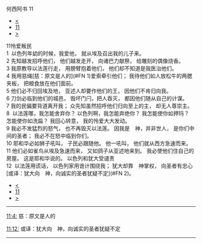 ﻿





 何西阿书 11




* [<](bible/HOS10.md)
* [11](bible/HOS.md)
* [>](bible/HOS12.md)



 
11怜爱叛民  
1  以色列年幼的时候，我爱他， 就从埃及召出我的儿子来。  
2 先知越发招呼他们， 他们越发走开， 向诸巴力献祭， 给雕刻的偶像烧香。  
3 我原教导以法莲行走， 用膀臂抱着他们， 他们却不知道是我医治他们。  
4 我用慈绳[慈：原文是人的](#FN
1)爱索牵引他们； 我待他们如人放松牛的两腮夹板， 把粮食放在他们面前。     
5 他们必不归回埃及地， 亚述人却要作他们的王， 因他们不肯归向我。  
6 刀剑必临到他们的城邑， 毁坏门闩，把人吞灭， 都因他们随从自己的计谋。  
7 我的民偏要背道离开我； 众先知虽然招呼他们归向至上的主， 却无人尊崇主。     
8  以法莲哪，我怎能舍弃你？ 以色列啊，我怎能弃绝你？ 我怎能使你如押玛？ 怎能使你如洗扁？ 我回心转意， 我的怜爱大大发动。  
9 我必不发猛烈的怒气， 也不再毁灭以法莲。 因我是　神，并非世人， 是你们中间的圣者； 我必不在怒中临到你们。     
10 耶和华必如狮子吼叫， 子民必跟随他。 他一吼叫， 他们就从西方急速而来。  
11 他们必如雀鸟从埃及急速而来， 又如鸽子从亚述地来到。 我必使他们住自己的房屋。 这是耶和华说的。 以色列和犹大受谴责  
12  以法莲用谎话， 以色列家用诡计围绕我； 犹大却靠　神掌权， 向圣者有忠心[或译：犹大向　神，向诚实的圣者犹疑不定](#FN
2)。 
* [<](bible/HOS10.md)
* [11](bible/HOS.md)
* [>](bible/HOS12.md)





---


[11:4:](#V4)
慈：原文是人的


[11:12:](#V12)
或译：犹大向　神，向诚实的圣者犹疑不定




---









